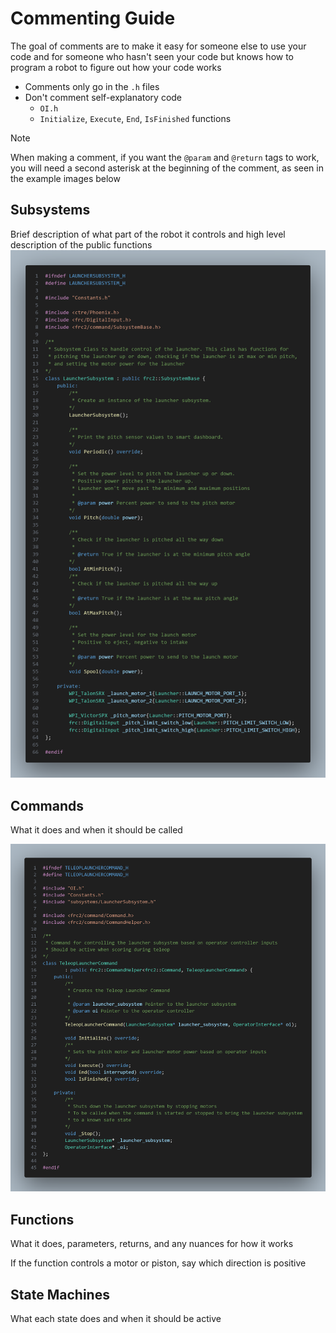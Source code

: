 # Commenting Guide

The goal of comments are to make it easy for someone else to use your code and for someone who hasn't seen your code but knows how to program a robot to figure out how your code works

- Comments only go in the `.h` files
- Don't comment self-explanatory code
  - `OI.h`
  - `Initialize`, `Execute`, `End`, `IsFinished` functions

> [!NOTE]  
> When making a comment, if you want the `@param` and `@return` tags to work, you will need a second asterisk at the beginning of the comment, as seen in the example images below

## Subsystems
Brief description of what part of the robot it controls and high level
description of the public functions
![Subsystems](/docs/images/commenting_launchersubsystem.png)

## Commands
What it does and when it should be called

![Subsystems](/docs/images/commenting_launchercommand.png)


## Functions
What it does, parameters, returns, and any nuances for how it works

If the function controls a motor or piston, say which direction is positive

## State Machines
What each state does and when it should be active